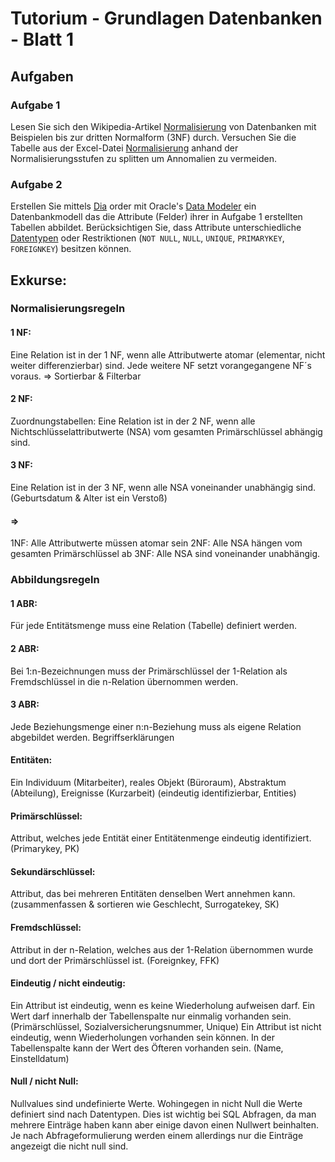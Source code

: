 # Tutorium - Grundlagen Datenbanken - Blatt 1

## Aufgaben

### Aufgabe 1
Lesen Sie sich den Wikipedia-Artikel [Normalisierung](https://de.wikipedia.org/wiki/Normalisierung_(Datenbank)) von Datenbanken mit Beispielen bis zur dritten Normalform (3NF) durch. Versuchen Sie die Tabelle aus der Excel-Datei [Normalisierung](./xls/normalisierung.xlsx) anhand der Normalisierungsstufen zu splitten um Annomalien zu vermeiden.

### Aufgabe 2
Erstellen Sie mittels [Dia](http://dia-installer.de/index.html.de)  order mit Oracle's [Data Modeler](http://www.oracle.com/technetwork/developer-tools/datamodeler/overview/index.html) ein Datenbankmodell das die Attribute (Felder) ihrer in Aufgabe 1 erstellten Tabellen abbildet. Berücksichtigen Sie, dass Attribute unterschiedliche [Datentypen](http://www.datenbank-sql.de/oracle-datentypen.htm) oder Restriktionen  (`NOT NULL`, `NULL`, `UNIQUE`, `PRIMARYKEY`, `FOREIGNKEY`) besitzen können.

## Exkurse:

### Normalisierungsregeln

#### 1 NF:
Eine Relation ist in der 1 NF, wenn alle Attributwerte atomar (elementar, nicht weiter differenzierbar) sind. Jede weitere NF setzt vorangegangene NF´s voraus. => Sortierbar & Filterbar
#### 2 NF:
Zuordnungstabellen: Eine Relation ist in der 2 NF, wenn alle Nichtschlüsselattributwerte (NSA) vom gesamten Primärschlüssel abhängig sind.
#### 3 NF:
Eine Relation ist in der 3 NF, wenn alle NSA voneinander unabhängig sind. (Geburtsdatum & Alter ist ein Verstoß)
#### => 
1NF: Alle Attributwerte müssen atomar sein 
2NF: Alle NSA hängen vom gesamten Primärschlüssel ab
 3NF: Alle NSA sind voneinander unabhängig.
### Abbildungsregeln
#### 1 ABR: 
Für jede Entitätsmenge muss eine Relation (Tabelle) definiert werden.
#### 2 ABR: 
Bei 1:n-Bezeichnungen muss der Primärschlüssel der 1-Relation  als Fremdschlüssel in die n-Relation übernommen werden.
#### 3 ABR: 
Jede Beziehungsmenge einer n:n-Beziehung muss als eigene Relation abgebildet werden.
Begriffserklärungen
#### Entitäten: 
Ein Individuum (Mitarbeiter), reales Objekt (Büroraum), Abstraktum (Abteilung), Ereignisse (Kurzarbeit) (eindeutig identifizierbar, Entities)
#### Primärschlüssel: 
Attribut, welches jede Entität einer Entitätenmenge eindeutig identifiziert. (Primarykey, PK)
#### Sekundärschlüssel:
Attribut, das bei mehreren Entitäten denselben Wert annehmen kann. (zusammenfassen & sortieren wie Geschlecht, Surrogatekey, SK)
#### Fremdschlüssel:
Attribut in der n-Relation, welches aus der 1-Relation übernommen wurde und dort der Primärschlüssel ist. (Foreignkey, FFK)

#### Eindeutig / nicht eindeutig:
Ein Attribut ist eindeutig, wenn es keine Wiederholung aufweisen darf. Ein Wert darf innerhalb der Tabellenspalte nur einmalig vorhanden sein. (Primärschlüssel, Sozialversicherungsnummer, Unique)
Ein Attribut ist nicht eindeutig, wenn Wiederholungen vorhanden sein können. In der Tabellenspalte kann der Wert des Öfteren vorhanden sein. (Name, Einstelldatum)
#### Null / nicht Null:
Nullvalues sind undefinierte Werte. Wohingegen in nicht Null die Werte definiert sind nach Datentypen. Dies ist wichtig bei SQL Abfragen, da man mehrere Einträge haben kann aber einige davon einen Nullwert beinhalten. Je nach Abfrageformulierung werden einem allerdings nur die Einträge angezeigt die nicht null sind.








